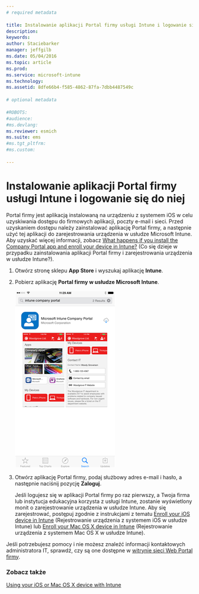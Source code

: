```yaml
---
# required metadata

title: Instalowanie aplikacji Portal firmy usługi Intune i logowanie się do niej | Microsoft Intune
description:
keywords:
author: Staciebarker
manager: jeffgilb
ms.date: 05/04/2016
ms.topic: article
ms.prod:
ms.service: microsoft-intune
ms.technology:
ms.assetid: 8dfe66b4-f585-4862-87fa-7dbb4487549c

# optional metadata

#ROBOTS:
#audience:
#ms.devlang:
ms.reviewer: esmich
ms.suite: ems
#ms.tgt_pltfrm:
#ms.custom:

---
```



# Instalowanie aplikacji Portal firmy usługi Intune i logowanie się do niej

Portal firmy jest aplikacją instalowaną na urządzeniu z systemem iOS w celu uzyskiwania dostępu do firmowych aplikacji, poczty e-mail i sieci.  Przed uzyskaniem dostępu należy zainstalować aplikację Portal firmy, a następnie użyć tej aplikacji do zarejestrowania urządzenia w usłudze Microsoft Intune. Aby uzyskać więcej informacji, zobacz [What happens if you install the Company Portal app and enroll your device in Intune?](what-happens-if-you-install-the-company-portal-app-and-enroll-your-device-in-intune-ios.md) (Co się dzieje w przypadku zainstalowania aplikacji Portal firmy i zarejestrowania urządzenia w usłudze Intune?).

1.  Otwórz stronę sklepu **App Store** i wyszukaj aplikację **Intune**.

2.  Pobierz aplikację **Portal firmy w usłudze Microsoft Intune**.

    ![download-ios-comp-portal-app](./media/ios-cpinstall-1-cpinstore.png)

3.  Otwórz aplikację Portal firmy, podaj służbowy adres e-mail i hasło, a następnie naciśnij pozycję **Zaloguj**.

    Jeśli logujesz się w aplikacji Portal firmy po raz pierwszy, a Twoja firma lub instytucja edukacyjna korzysta z usługi Intune, zostanie wyświetlony monit o zarejestrowanie urządzenia w usłudze Intune. Aby się zarejestrować, postępuj zgodnie z instrukcjami z tematu [Enroll your iOS device in Intune](enroll-your-device-in-intune-ios.md) (Rejestrowanie urządzenia z systemem iOS w usłudze Intune) lub [Enroll your Mac OS X device in Intune](enroll-your-device-in-intune-mac-os-x.md) (Rejestrowanie urządzenia z systemem Mac OS X w usłudze Intune).

Jeśli potrzebujesz pomocy i nie możesz znaleźć informacji kontaktowych administratora IT, sprawdź, czy są one dostępne w [witrynie sieci Web Portal firmy](http://portal.manage.microsoft.com).

### Zobacz także
[Using your iOS or Mac OS X device with Intune](using-your-ios-or-mac-os-x-device-with-intune.md)

<!--HONumber=Jun16_HO1-->


